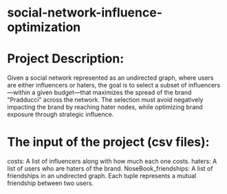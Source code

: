# social-network-influence-optimization
# Project Description:
Given a social network represented as an undirected graph, where users are either influencers or haters, the goal is to select a subset of influencers—within a given budget—that maximizes the spread of the brand "Pradducci" across the network. The selection must avoid negatively impacting the brand by reaching hater nodes, while optimizing brand exposure through strategic influence.

# The input of the project (csv files):
costs: A list of influencers along with how much each one costs.
haters: A list of users who are haters of the brand.
NoseBook_friendships: A list of friendships in an undirected graph.
Each tuple represents a mutual friendship between two users.
